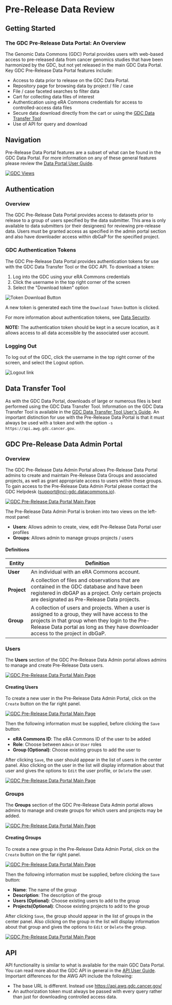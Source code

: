 # Pre-Release Data Review


## Getting Started


### The GDC Pre-Release Data Portal: An Overview

The Genomic Data Commons (GDC)  Portal provides users with web-based access to pre-released data from cancer genomics studies that have been harmonized by the GDC, but not yet released in the main GDC Data Portal. Key GDC Pre-Release Data Portal features include:

*   Access to data prior to release on the GDC Data Portal.
*   Repository page for browsing data by project / file / case
*   File / case faceted searches to filter data
*   Cart for collecting data files of interest
*   Authentication using eRA Commons credentials for access to controlled-access data files
*   Secure data download directly from the cart or using the [GDC Data Transfer Tool](https://gdc.cancer.gov/access-data/gdc-data-transfer-tool)
*   Use of API for query and download




## Navigation


Pre-Release Data Portal features are a subset of what can be found in the GDC Data Portal.  For more information on any of these general features please review the [Data Portal User Guide](/Data_Portal/Users_Guide/Getting_Started/#navigation).

[![GDC Views](images/AWG_Portal.png)](images/WG_Portal.png "Click to see the full image.")




## Authentication

### Overview

The GDC Pre-Release Data Portal provides access to datasets prior to release to a group of users specified by the data submitter.  This area is only available to data submitters (or their designees) for reviewing pre-release data.  Users must be granted access as specified in the admin portal section and also have downloader access within dbGaP for the specified project.

### GDC Authentication Tokens

The GDC Pre-Release Data Portal provides authentication tokens for use with the GDC Data Transfer Tool or the GDC API. To download a token:

1. Log into the GDC using your eRA Commons credentials
2. Click the username in the top right corner of the screen
3. Select the "Download token" option

![Token Download Button](images/gdc-data-portal-token-download.png)

A new token is generated each time the `Download Token` button is clicked.

For more information about authentication tokens, see [Data Security](../../Data/Data_Security/Data_Security.md#authentication-tokens).

**NOTE:** The authentication token should be kept in a secure location, as it allows access to all data accessible by the associated user account.

### Logging Out

To log out of the GDC, click the username in the top right corner of the screen, and select the Logout option.

![Logout link](images/gdc-data-portal-token-download.png)


## Data Transfer Tool

As with the GDC Data Portal, downloads of large or numerous files is best performed using the GDC Data Transfer Tool.  Information on the GDC Data Transfer Tool is available in the [GDC Data Transfer Tool User's Guide](/node/8196/).  An important distinction for use with the Pre-Release Data Portal is that it must always be used with a token and with the option `-s https://api.awg.gdc.cancer.gov`.

## GDC Pre-Release Data Admin Portal

### Overview

The GDC Pre-Release Data Admin Portal allows Pre-Release Data Portal admins to create and maintain Pre-Release Data Groups and associated projects, as well as grant appropriate access to users within these groups. To gain access to the Pre-Release Data Admin Portal please contact the GDC Helpdesk (support@nci-gdc.datacommons.io).

[![GDC Pre-Release Data Portal Main Page](images/AWG_Admin.png)](images/AWG_Admin.png "Click to see the full image.")

The Pre-Release Data Admin Portal is broken into two views on the left-most panel:

* __Users__: Allows admin to create, view, edit Pre-Release Data Portal user profiles
* __Groups__: Allows admin to manage groups projects / users

#### Definitions

| Entity | Definition |
|---|---|
| __User__  | An individual with an eRA Commons account. |
| __Project__  | A  collection of files and observations that are contained in the GDC database and have been registered in dbGAP as a project. Only certain projects are designated as Pre-Release Data projects.|
| __Group__  | A collection of users and projects.  When a user is assigned to a group, they will have access to the projects in that group when they login to the Pre-Release Data portal as long as they have downloader access to the project in dbGaP.|

### Users

The __Users__ section of the GDC Pre-Release Data Admin portal allows admins to manage and create Pre-Release Data users.

[![GDC Pre-Release Data Portal Main Page](images/AWG_Admin.png)](images/AWG_Admin.png "Click to see the full image.")

#### Creating Users

To create a new user in the Pre-Release Data Admin Portal, click on the `Create` button on the far right panel.

[![GDC Pre-Release Data Portal Main Page](images/AWG_Admin_Create_User.png)](images/AWG_Admin_Create_User.png "Click to see the full image.")

Then the following information must be supplied, before clicking the `Save` button:

* __eRA Commons ID__: The eRA Commons ID of the user to be added
* __Role__: Choose between `Admin` or `User` roles
* __Group (Optional)__: Choose existing groups to add the user to

After clicking `Save`, the user should appear in the list of users in the center panel.  Also clicking on the user in the list will display information about that user and gives the options to `Edit` the user profile, or `Delete` the user.

[![GDC Pre-Release Data Portal Main Page](images/AWG_Admin_New_User.png)](images/AWG_Admin_New_User.png "Click to see the full image.")

### Groups

The __Groups__ section of the GDC Pre-Release Data Admin portal allows admins to manage and create groups for which users and projects may be added.

[![GDC Pre-Release Data Portal Main Page](images/AWG_Admin_Group.png)](images/AWG_Admin_Group.png "Click to see the full image.")

#### Creating Groups

To create a new group in the Pre-Release Data Admin Portal, click on the `Create` button on the far right panel.

[![GDC Pre-Release Data Portal Main Page](images/AWG_Admin_Groups_Add.png)](images/AWG_Admin_Groups_Add.png "Click to see the full image.")

Then the following information must be supplied, before clicking the `Save` button:

* __Name__: The name of the group
* __Description__: The description of the group
* __Users (Optional)__: Choose existing users to add to the group
* __Projects(Optional)__: Choose existing projects to add to the group

After clicking `Save`, the group should appear in the list of groups in the center panel.  Also clicking on the group in the list will display information about that group and gives the options to `Edit` or `Delete` the group.

[![GDC Pre-Release Data Portal Main Page](images/AWG_Admin_New_Group.png)](images/AWG_Admin_New_Group.png "Click to see the full image.")

## API

API functionality is similar to what is available for the main GDC Data Portal.  You can read more about the GDC API in general in the [API User Guide](/API/Users_Guide/Getting_Started/).  Important differences for the AWG API include the following:

*  The base URL is different. Instead use https://api.awg.gdc.cancer.gov/
*  An authorization token must always be passed with every query rather than just for downloading controlled access data.
